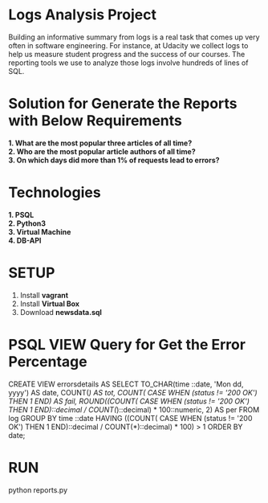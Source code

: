 # Logs Analysis Project

Building an informative summary from logs is a real task that comes up very often in software engineering. For instance, at Udacity we collect logs to help us measure student progress and the success of our courses. The reporting tools we use to analyze those logs involve hundreds of lines of SQL.

# Solution for Generate the Reports with Below Requirements

**1. What are the most popular three articles of all time?** <br />
**2. Who are the most popular article authors of all time?** <br />
**3. On which days did more than 1% of requests lead to errors?** <br />

# Technologies

**1. PSQL** <br />
**2. Python3** <br />
**3. Virtual Machine** <br />
**4. DB-API** <br />

# SETUP

1. Install **vagrant** <br />
2. Install **Virtual Box** <br />
2. Download **newsdata.sql**  <br />

# PSQL VIEW Query for Get the Error Percentage

CREATE VIEW errorsdetails AS SELECT TO_CHAR(time ::date, 'Mon dd, yyyy') AS date, COUNT(*) AS tot, COUNT( CASE WHEN (status != '200 OK') THEN 1 END) AS fail, ROUND((COUNT( CASE WHEN (status != '200 OK') THEN 1 END)::decimal / COUNT(*)::decimal) * 100::numeric, 2) AS per FROM log GROUP BY time ::date HAVING ((COUNT( CASE WHEN (status != '200 OK') THEN 1 END)::decimal / COUNT(*)::decimal) * 100) > 1  ORDER BY date;


# RUN

python reports.py

